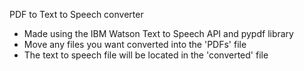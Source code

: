 PDF to Text to Speech converter

- Made using the IBM Watson Text to Speech API and pypdf library
- Move any files you want converted into the 'PDFs' file
- The text to speech file will be located in the 'converted' file
